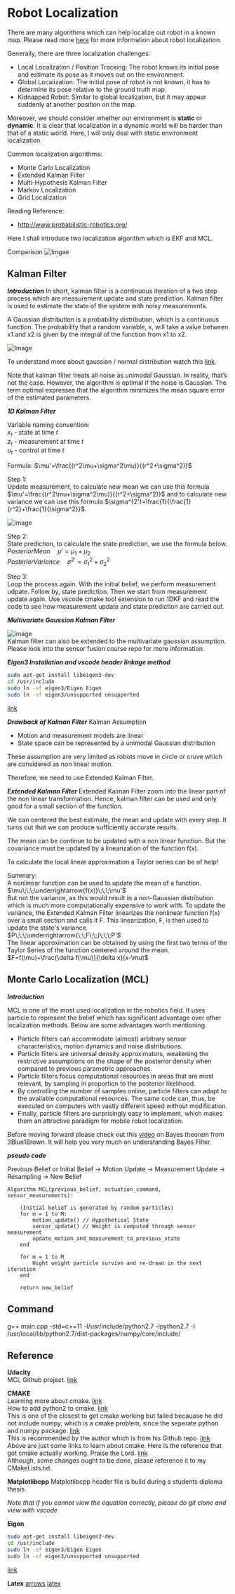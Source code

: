 # Robot Localization

There are many algorithms which can help localize out robot in a known map. Please read more [here](http://robots.stanford.edu/papers/thrun.robust-mcl.pdf) for more information about robot localization.

Generally, there are three localization challenges:
- Local Localization / Position Tracking: The robot knows its initial pose and estimate its pose as it moves out on the environment.
- Global Localization: The initial pose of robot is not known, it has to determine its pose relative to the ground truth map.
- Kidnapped Robot: Similar to global localization, but it may appear suddenly at another position on the map.

Moreover, we should consider whether our environment is **static** or **dynamic**. It is clear that localization in a dynamic world will be harder than that of a static world. Here, I will only deal with static environment localization.

Common localization algorithms:
- Monte Carlo Localization
- Extended Kalman Filter
- Multi-Hypothesis Kalman Filter
- Markov Localization
- Grid Localization

Reading Reference:
- http://www.probabilistic-robotics.org/

Here I shall introduce two localization algorithm which is EKF and MCL.  

Comparison
![Imgae](Comparison_MCL_to_EKF.png)

## Kalman Filter

**_Introduction_**
In short, kalman filter is a continuous iteration of a two step process which are measurement update and state prediction. Kalman filter is used to estimate the state of the system with  noisy measurements.

A Gaussian distribution is a probability distribution, which is a continuous function. The probability that a random variable, x, will take a value between x1 and x2 is given by the integral of the function from x1 to x2​. 

![Image](Gaussian_distribution.png)

To understand more about gaussian / normal distribution watch this [link](https://www.youtube.com/watch?v=hgtMWR3TFnY).

Note that kalman filter treats all noise as unimodal Gaussian. In reality, that’s not the case. However, the algorithm is optimal if the noise is Gaussian. The term optimal expresses that the algorithm minimizes the mean square error of the estimated parameters.

**_1D Kalman Filter_**

Variable naming convention:  
$x_t$ - state at time $t$  
$z_t$ - measurement at time $t$  
$u_t$ - control at time $t$  

Formula: $\mu'=\frac{(r^2\mu+\sigma^2\mu)}{(r^2+\sigma^2)}$

Step 1:  
Update measurement, to calculate new mean we can use this formula $\mu'=\frac{(r^2\mu+\sigma^2\mu)}{(r^2+\sigma^2)}$ and to calculate new variance we can use this formula $\sigma^{2'}=\frac{1}{\frac{1}{r^2}+\frac{1}{\sigma^2}}$.  

![image](Posterior_belief.png)  

Step 2:  
State prediction, to calculate the state prediction, we use the formula below.  
$Posterior Mean \;\;\;\;\; \mu'=\mu_1+\mu_2$  
$Posterior Variance \;\;\;\;\; \sigma^{2'}=\sigma^2_1+\sigma^2_2$  

Step 3:  
Loop the process again. With the initial belief, we perform measurement udpate. Follow by, state prediction. Then we start from measurement update again. Use vscode cmake tool extension to run 1DKF and read the code to see how measurement update and state prediction are carried out.  

**_Multivariate Gaussian Kalman Filter_**  

![image](MultiGaussian.png)  
Kalman filter can also be extended to the multivariate gaussian assumption. Please look into the sensor fusion course repo for more information.

**_Eigen3 Installation and vscode header linkage method_**
```sh
sudo apt-get install libeigen3-dev
cd /usr/include
sudo ln -sf eigen3/Eigen Eigen
sudo ln -sf eigen3/unsupported unsupported
```
[link](https://blog.csdn.net/l1216766050/article/details/81431628)

**_Drawback of Kalman Filter_**
Kalman Assumption
- Motion and measurement models are linear
- State space can be represented by a unimodal Gaussian distribution

These assumption are very limited as robots move in circle or cruve which are considered as non linear motion.

Therefore, we need to use Extended Kalman Filter.

**_Extended Kalman Filter_**
Extended Kalman Filter zoom into the linear part of the non linear transformation. Hence, kalman filter can be used and only good for a small section of the function.

We can centered the best estimate, the mean and update with every step. It turns out that we can produce sufficiently accurate results.

The mean can be continue to be updated with a non linear function. But the covariance must be updated by a linearization of the function f(x).

To calculate the local linear approximation a Taylor series can be of help!

Summary:  
A nonlinear function can be used to update the mean of a function.  
$\mu\;\;\;\underrightarrow{f(x)}\;\;\;\mu'$  
But not the variance, as this would result in a non-Gaussian distribution which is much more computationally expensive to work with. To update the variance, the Extended Kalman Filter linearizes the nonlinear function f(x) over a small section and calls it F. This linearization, F, is then used to update the state's variance.  
$P\;\;\;\underrightarrow{\;\;F\;\;}\;\;\;P'$  
The linear approximation can be obtained by using the first two terms of the Taylor Series of the function centered around the mean.  
$F=f(\mu)+\frac{\delta f(\mu)}{\delta x}(x-\mu)$  

## Monte Carlo Localization (MCL)

**_Introduction_**  

MCL is one of the most used localization in the robotics field. It uses particle to represent the belief which has significant advantage over other localization methods. Below are some advantages worth mentioning.

- Particle filters can accommodate (almost) arbitrary sensor characteristics, motion dynamics and noise distributions.
- Particle filters are universal density approximators, weakening the restrictive assumptions on the shape of the posterior density when compared to previous parametric approaches.
- Particle filters focus computational resources in areas that are most relevant, by sampling in proportion to the posterior likelihood.
- By controlling the number of samples online, particle filters can adapt to the available computational resources. The same code can, thus, be executed on computers with vastly different speed without modification.
- Finally, particle filters are surprisingly easy to implement, which makes them an attractive  paradigm for mobile robot localization.

Before moving forward please check out this [video](https://www.youtube.com/watch?v=HZGCoVF3YvM) on Bayes theorem from 3Blue1Brown. It will help you very much on understanding Bayes Filter.

**_pseudo code_**

Previous Belief or Initial Belief -> Motion Update -> Measurement Update -> Resampling -> New Belief

```
Algorithm MCL(previous_belief, actuation_command, sensor_measurements):

    (Initial belief is generated by random particles)
    for m = 1 to M:
        motion_update() // Hypothetical State
        sensor_update() // Weight is computed through sensor measurement
        update_motion_and_measurement_to_previous_state
    end

    for m = 1 to M
        Hight weight particle survive and re-drawn in the next iteration
    end

    return new_belief
```
## Command

g++ main.cpp -std=c++11 -I/usr/include/python2.7 -lpython2.7 -I /usr/local/lib/python2.7/dist-packages/numpy/core/include/

## Reference

**Udacity**  
MCL Github project. [link](https://github.com/udacity/RoboND-MCL-Lab)  

**CMAKE**  
Learning more about cmake. [link](https://www.youtube.com/watch?v=_yFPO1ofyF0&list=PLK6MXr8gasrGmIiSuVQXpfFuE1uPT615s&index=1)  
How to add python2 to cmake. [link](https://cmake.org/cmake/help/v3.16/module/FindPython2.html)  
This is one of the closest to get cmake working but failed becauase he did not include numpy, which is a cmake problem, since the seperate python and numpy package. [link](https://github.com/sychaichangkun/RoboND-MCL-Lab/blob/master/CMakeLists.txt)  
This is recommended by the author which is from his Github repo. [link](https://github.com/lava/matplotlib-cpp/blob/master/contrib/CMakeLists.txt)  
Above are just some links to learn about cmake. Here is the reference that got cmake actually working. Praise the Lord. [link](https://github.com/G-Node/python-neuroshare/blob/master/CMakeLists.txt)  
Although, some changes ought to be done, please reference it to my CMakeLists.txt.  

**Matplotlibcpp**
Matplotlibcpp header file is build during a students diploma thesis

_Note that if you cannot view the equation correctly, please do git clone and view with vscode_

**Eigen**
```sh
sudo apt-get install libeigen3-dev
cd /usr/include
sudo ln -sf eigen3/Eigen Eigen
sudo ln -sf eigen3/unsupported unsupported
```
[link](https://blog.csdn.net/l1216766050/article/details/81431628)

**Latex**
[arrows](https://www.sascha-frank.com/Arrow/latex-arrows.html)
[latex](https://en.wikibooks.org/wiki/LaTeX/Mathematics)